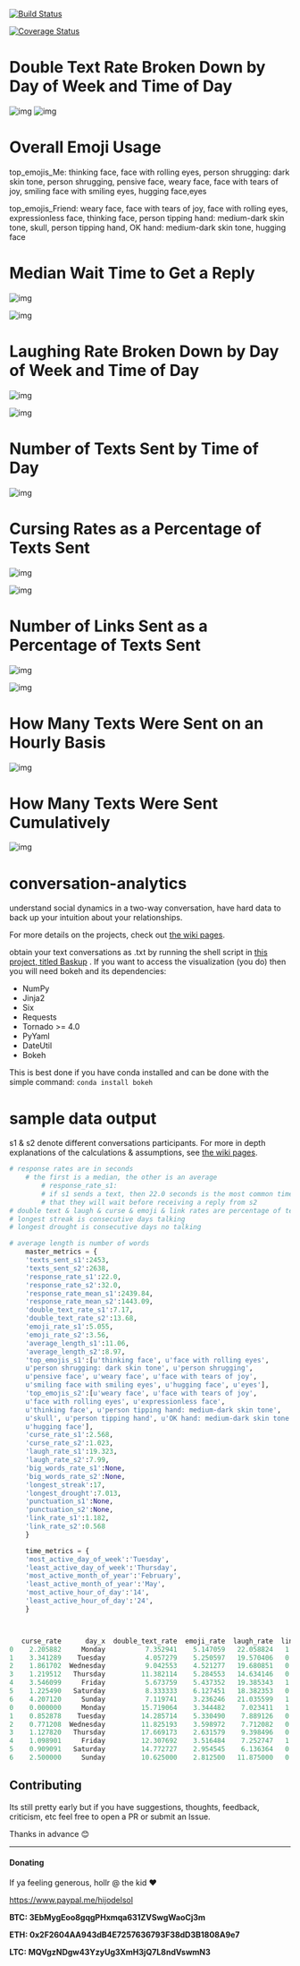 [![Build Status](https://travis-ci.org/weAllWeGot/conversation-analytics.svg?branch=master)](https://travis-ci.org/weAllWeGot/conversation-analytics)

[![Coverage Status](https://coveralls.io/repos/github/weAllWeGot/conversation-analytics/badge.svg?branch=master)](https://coveralls.io/github/weAllWeGot/conversation-analytics?branch=master)



# Double Text Rate Broken Down by Day of Week and Time of Day

![img](https://image.ibb.co/fygmDv/bokeh_plot_11.png)
![img](https://image.ibb.co/cdq2mF/bokeh_plot_10.png)

# Overall Emoji Usage

top_emojis_Me:
thinking face, face with rolling eyes,
	person shrugging: dark skin tone, person shrugging,
	pensive face, weary face, face with tears of joy,
	smiling face with smiling eyes, hugging face,eyes


top_emojis_Friend:
weary face, face with tears of joy,
	face with rolling eyes, expressionless face,
	thinking face, person tipping hand: medium-dark skin tone,
	skull, person tipping hand, OK hand: medium-dark skin tone,
	hugging face

# Median Wait Time to Get a Reply

![img](https://image.ibb.co/hGsRDv/bokeh_plot_2.png)


![img](https://image.ibb.co/fUcF6F/bokeh_plot_1.png)


# Laughing Rate Broken Down by Day of Week and Time of Day

![img](https://image.ibb.co/bWyzYv/bokeh_plot_9.png)


![img](https://image.ibb.co/ngJNmF/bokeh_plot_8.png)



# Number of Texts Sent by Time of Day


![img](https://image.ibb.co/gywWfa/bokeh_plot_3.png)





# Cursing Rates as a Percentage of Texts Sent

![img](https://image.ibb.co/chToRF/bokeh_plot_15.png)

![img](https://image.ibb.co/jHwKYv/bokeh_plot_14.png)

# Number of Links Sent as a Percentage of Texts Sent


![img](https://image.ibb.co/mEDNmF/bokeh_plot_13.png)


![img](https://image.ibb.co/iuOcLa/bokeh_plot_12.png)


# How Many Texts Were Sent on an Hourly Basis

![img](https://image.ibb.co/euioRF/bokeh_plot_4.png)


# How Many Texts Were Sent Cumulatively

![img](https://image.ibb.co/cxC40a/bokeh_plot_5.png)






# conversation-analytics
understand social dynamics in a two-way conversation, have hard data to back up your intuition about your relationships.

For more details on the projects,  check out [the wiki pages](https://github.com/weAllWeGot/conversation-analytics/wiki).

obtain your text conversations as .txt by
running the shell script in [this project, titled Baskup](https://github.com/PeterKaminski09/baskup) .
If you want to access the visualization (you do) then you will need bokeh and its dependencies:
- NumPy
- Jinja2
- Six
- Requests
- Tornado >= 4.0
- PyYaml
- DateUtil
- Bokeh

This is best done if you have conda installed and can be done with the simple command:
`conda install bokeh`


# sample data output
s1 & s2 denote different conversations participants.
For more in depth explanations of the calculations & assumptions, see [the wiki pages](https://github.com/weAllWeGot/conversation-analytics/wiki).
```python
# response rates are in seconds
	# the first is a median, the other is an average
		# response_rate_s1: 
		# if s1 sends a text, then 22.0 seconds is the most common time 
		# that they will wait before receiving a reply from s2
# double text & laugh & curse & emoji & link rates are percentage of texts sent
# longest streak is consecutive days talking
# longest drought is consecutive days no talking

# average length is number of words
	master_metrics = {
	'texts_sent_s1':2453,
	'texts_sent_s2':2638,
	'response_rate_s1':22.0,
	'response_rate_s2':32.0,
	'response_rate_mean_s1':2439.84,
	'response_rate_mean_s2':1443.09,
	'double_text_rate_s1':7.17,
	'double_text_rate_s2':13.68,
	'emoji_rate_s1':5.055,
	'emoji_rate_s2':3.56,
	'average_length_s1':11.06,
	'average_length_s2':8.97,
	'top_emojis_s1':[u'thinking face', u'face with rolling eyes',
	u'person shrugging: dark skin tone', u'person shrugging',
	u'pensive face', u'weary face', u'face with tears of joy',
	u'smiling face with smiling eyes', u'hugging face', u'eyes'],
	'top_emojis_s2':[u'weary face', u'face with tears of joy',
	u'face with rolling eyes', u'expressionless face',
	u'thinking face', u'person tipping hand: medium-dark skin tone',
	u'skull', u'person tipping hand', u'OK hand: medium-dark skin tone',
	u'hugging face'],
	'curse_rate_s1':2.568,
	'curse_rate_s2':1.023,
	'laugh_rate_s1':19.323,
	'laugh_rate_s2':7.99,
	'big_words_rate_s1':None,
	'big_words_rate_s2':None,
	'longest_streak':17,
	'longest_drought':7.013,
	'punctuation_s1':None,
	'punctuation_s2':None,
	'link_rate_s1':1.182,
	'link_rate_s2':0.568
	}

	time_metrics = {
	'most_active_day_of_week':'Tuesday',
	'least_active_day_of_week':'Thursday',
	'most_active_month_of_year':'February',
	'least_active_month_of_year':'May',
	'most_active_hour_of_day':'14',
	'least_active_hour_of_day':'24',
	}



   curse_rate      day_x  double_text_rate  emoji_rate  laugh_rate  link_rate  participant  wait_time 
0    2.205882     Monday          7.352941    5.147059   22.058824   1.838235           Me       65.0
1    3.341289    Tuesday          4.057279    5.250597   19.570406   0.954654           Me       20.0
2    1.861702  Wednesday          9.042553    4.521277   19.680851   0.531915           Me       37.0
3    1.219512   Thursday         11.382114    5.284553   14.634146   0.406504           Me       44.0
4    3.546099     Friday          5.673759    5.437352   19.385343   1.891253           Me       22.0
5    1.225490   Saturday          8.333333    6.127451   18.382353   0.735294           Me       38.5
6    4.207120     Sunday          7.119741    3.236246   21.035599   1.941748           Me       38.0
0    0.000000     Monday         15.719064    3.344482    7.023411   1.337793       Friend       32.5
1    0.852878    Tuesday         14.285714    5.330490    7.889126   0.213220       Friend       14.0
2    0.771208  Wednesday         11.825193    3.598972    7.712082   0.514139       Friend       20.0
3    1.127820   Thursday         17.669173    2.631579    9.398496   0.000000       Friend       30.0
4    1.098901     Friday         12.307692    3.516484    7.252747   1.318681       Friend       21.0
5    0.909091   Saturday         14.772727    2.954545    6.136364   0.454545       Friend       28.0
6    2.500000     Sunday         10.625000    2.812500   11.875000   0.000000       Friend       18.0 

```



## Contributing

Its still pretty early but if you have suggestions, thoughts, feedback, criticism, etc feel free to open a PR or submit an Issue. 

Thanks in advance :blush:

--------------------------------------------------------------------------

#### Donating

If ya feeling generous, hollr @ the kid :heart:

https://www.paypal.me/hijodelsol

**BTC: 3EbMygEoo8gqgPHxmqa631ZVSwgWaoCj3m**

**ETH: 0x2F2604AA943dB4E7257636793F38dD3B1808A9e7**

**LTC: MQVgzNDgw43YzyUg3XmH3jQ7L8ndVswmN3**

